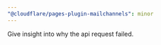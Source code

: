 ```yaml
---
"@cloudflare/pages-plugin-mailchannels": minor
---
```


Give insight into why the api request failed.
